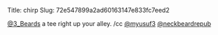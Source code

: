 Title: chirp
Slug: 72e547899a2ad60163147e833fc7eed2

<a href="http://twitter.com/3_Beards">@3_Beards</a>  a tee right up your alley. /cc <a href="http://twitter.com/myusuf3">@myusuf3</a> <a href="http://twitter.com/neckbeardrepub">@neckbeardrepub</a>
